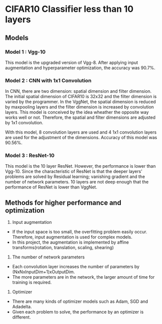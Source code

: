 # CIFAR10 Classifier less than 10 layers
## Models
### Model 1 : Vgg-10
This model is the upgraded version of Vgg-8. After applying input augmentation and hyperparameter optimization, the accuracy was 90.7%.

### Model 2 : CNN with 1x1 Convolution
In CNN, there are two dimension: spatial dimension and filter dimension. The initial spatial dimension of CIFAR10 is 32x32 and the filter dimension is varied by the programmer. In the VggNet, the spatial dimension is reduced by maxpooling layers and the filter dimension is increased by convolution layers. This model is conceived by the idea wheather the opposite way works well or not. Therefore, the spatial and filter dimensions are adjusted by 1x1 convolution. 

With this model, 8 convolution layers are used and 4 1x1 convolution layers are used for the adjustment of the dimensions. Accuracy of this model was 90.56%.

### Model 3 : ResNet-10
This model is the 10 layer ResNet. However, the performance is lower than Vgg-10. Since the characteristic of ResNet is that the deeper layers' problems are solved by Residual learning; vanishing gradient and the number of network parameters. 10 layers are not deep enough that the performance of ResNet is lower than VggNet.

## Methods for higher performance and optimization
1. Input augmentation
  - If the input space is too small, the overfitting problem easily occur. Therefore, input augmentation is used for complex models.
  - In this project, the augmentation is implemented by affine transforms(rotation, translation, scaling, shearing)
1. The number of network parameters
  - Each convolution layer increases the number of parameters by (NxNxInputDim+1)xOutputDim.
  - The more parameters are in the network, the larger amount of time for training is required.
1. Optimizer
  - There are many kinds of optimizer models such as Adam, SGD and Adadelta.
  - Given each problem to solve, the performance by an optimizer is different.

